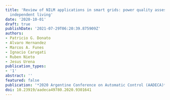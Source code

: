 ```yaml
---
title: 'Review of NILM applications in smart grids: power quality assessment and assisted
  independent living'
date: '2020-10-01'
draft: true
publishDate: '2021-07-29T06:20:39.875909Z'
authors:
- Patricio G. Donato
- Alvaro Hernandez
- Marcos A. Funes
- Ignacio Carugati
- Ruben Nieto
- Jesus Urena
publication_types:
- '1'
abstract: ''
featured: false
publication: '*2020 Argentine Conference on Automatic Control (AADECA)*'
doi: 10.23919/aadeca49780.2020.9301641
---
```


